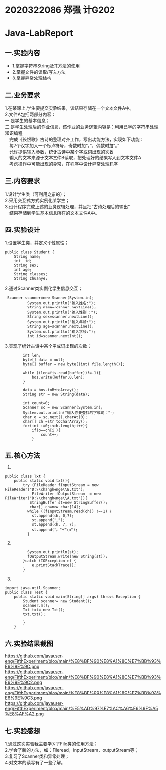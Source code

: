 #  2020322086 郑强 计G202 
# Java-LabReport
## 一.实验内容
+ 1.掌握字符串String及其方法的使用  
+ 2.掌握文件的读取/写入方法  
+ 3.掌握异常处理结构  

## 二.业务要求
1.在某课上,学生要提交实验结果，该结果存储在一个文本文件A中。  
2.文件A包括两部分内容：  
一.是学生的基本信息；  
二.是学生处理后的作业信息，该作业的业务逻辑内容是：利用已学的字符串处理知识编程  
&emsp;完成《长恨歌》古诗的整理对齐工作，写出功能方法，实现如下功能：  
&emsp;每7个汉字加入一个标点符号，奇数时加“，”，偶数时加“。”  
&emsp;允许提供输入参数，统计古诗中某个字或词出现的次数  
&emsp;输入的文本来源于文本文件B读取，把处理好的结果写入到文本文件A  
&emsp;考虑操作中可能出现的异常，在程序中设计异常处理程序  

## 三.内容要求  
1.设计学生类（可利用之前的）；  
2.采用交互式方式实例化某学生；  
3.设计程序完成上述的业务逻辑处理，并且把“古诗处理后的输出”  
&emsp;结果存储到学生基本信息所在的文本文件A中。  


## 四.实验设计

1.设置学生类，并定义个性属性；  
```
public class Student {
	String name;							
	int  id;						    	
	String sex;							
	int age;						
	String classes;					
	String zhuanye;		
```
2.通过Scanner类实例化学生信息交互；
```
 Scanner scanner=new Scanner(System.in);
		  System.out.println("输入姓名:");
		  String name=scanner.nextLine(); 
		  System.out.println("输入性别 :");
		  String sex=scanner.nextLine();
		  System.out.println("输入年龄:");
		  String age=scanner.nextLine();
		  System.out.println("输入学号:");
		  int id=scanner.nextInt();
```
3.实现了统计古诗中某个字或词出现的次数；
```
		int len;
		byte[] data = null;
		byte[] buffer = new byte[(int) file.length()];

		while ((len=fis.read(buffer))!=-1){
		    bos.write(buffer,0,len);
		}

		data = bos.toByteArray();
		String str = new String(data);

		int count=0;
		Scanner sc = new Scanner(System.in);
		System.out.println("输入你要查找的字或词：");
		char o = sc.next().charAt(0);
		char[] ch =str.toCharArray();
		for(int i=0;i<ch.length;i++){
		    if(o==ch[i]){
		        count++;
		    }
```
## 五.核心方法  
1.  
```
public class Txt {
	public static void txt(){
		try (FileReader fInputStream = new FileReader("D:\\changhenge\\B.txt");
			FileWriter fOutputStream  = new FileWriter("D:\\changhenge\\A.txt")){
		   StringBuffer st=new StringBuffer();
		   char[] ch=new char[14];
		  while ((fInputStream.read(ch)) !=-1) {
		    st.append(ch, 0,7);
		    st.append(",");
		    st.append(ch, 7, 7);
		    st.append("。"+"\n");
		  }
```
2.  
```
		  System.out.println(st);
	      fOutputStream.write(new String(st));
		}catch (IOException e) {
			e.printStackTrace();
		}
```  
3.
```
import java.util.Scanner;
public class Test {
	public static void main(String[] args) throws Exception {
		Student scanner= new Student();
		scanner.m();
		Txt txt= new Txt();
		txt.txt();
		
		} 
	}
```
## 六.实验结果截图 
https://github.com/javauser-eng/FifthExperiment/blob/main/%E8%BF%90%E8%A1%8C%E7%BB%93%E6%9E%9C.png  
https://github.com/javauser-eng/FifthExperiment/blob/main/%E8%BF%90%E8%A1%8C%E7%BB%93%E6%9E%9C2.png  
https://github.com/javauser-eng/FifthExperiment/blob/main/%E8%BF%90%E8%A1%8C%E7%BB%93%E6%9E%9C3.png    
https://github.com/javauser-eng/FifthExperiment/blob/main/%E5%AD%97%E7%AC%A6%E6%9F%A5%E8%AF%A2.png  

## 七.实验感想  
1.通过这次实验我主要学习了File类的使用方法；  
2.学会了新的方法，如：Fileread，inputStream，outputStream等；  
3.复习了Scanner类和异常处理；  
4.对文本的读写有了一些了解。
